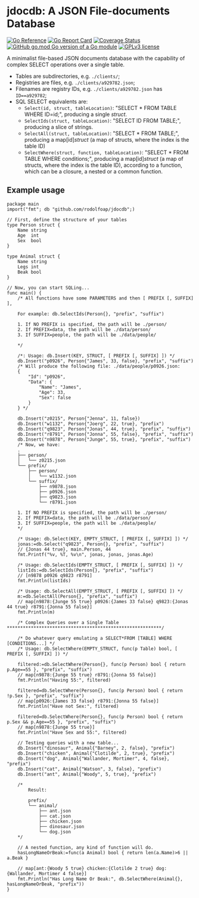 # jdocdb: A JSON File-documents Database
[![Go Reference](https://pkg.go.dev/badge/github.com/rodolfoap/jdocdb.svg)](https://pkg.go.dev/github.com/rodolfoap/jdocdb)
[![Go Report Card](https://goreportcard.com/badge/github.com/rodolfoap/jdocdb)](https://goreportcard.com/report/github.com/rodolfoap/jdocdb)
[![Coverage Status](https://coveralls.io/repos/github/rodolfoap/jdocdb/badge.svg?branch=main)](https://coveralls.io/github/rodolfoap/jdocdb?branch=main)
[![GitHub go.mod Go version of a Go module](https://img.shields.io/github/go-mod/go-version/gomods/athens.svg)](https://github.com/gomods/athens)
[![GPLv3 license](https://img.shields.io/badge/License-GPLv3-blue.svg)](http://perso.crans.org/besson/LICENSE.html)

A minimalist file-based JSON documents database with the capability of complex SELECT operations over a single table.

* Tables are subdirectories, e.g. `./clients/`;
* Registries are files, e.g. `./clients/a929782.json`;
* Filenames are registry IDs, e.g. `./clients/a929782.json` has `ID==a929782`;
* SQL SELECT equivalents are:
	* `Select(id, struct, tableLocation)`: "SELECT * FROM TABLE WHERE ID=id;", producing a single _struct_.
	* `SelectIds(struct, tableLocation)`: "SELECT ID FROM TABLE;", producing a slice of strings.
	* `SelectAll(struct, tableLocation)`: "SELECT * FROM TABLE;", producing a map[id]_struct_ (a map of structs, where the index is the table ID)
	* `SelectWhere(struct, function, tableLocation)`: "SELECT * FROM TABLE WHERE conditions;", producing a map[id]_struct_ (a map of structs, where the index is the table ID), according to a function, which can be a closure, a nested or a common function.

## Example usage

```
package main
import("fmt"; db "github.com/rodolfoap/jdocdb";)

// First, define the structure of your tables
type Person struct {
	Name string
	Age  int
	Sex  bool
}

type Animal struct {
	Name string
	Legs int
	Beak bool
}

// Now, you can start SQLing...
func main() {
	/* All functions have some PARAMETERS and then [ PREFIX [, SUFFIX] ],

	For example: db.SelectIds(Person{}, "prefix", "suffix")

	1. If NO PREFIX is specified, the path will be ./person/
	2. If PREFIX=data, the path will be ./data/person/
	3. If SUFFIX=people, the path will be ./data/people/

	*/

	/*: Usage: db.Insert(KEY, STRUCT, [ PREFIX [, SUFFIX] ]) */
	db.Insert("p0926", Person{"James", 33, false}, "prefix", "suffix")
	/* Will produce the following file: ./data/people/p0926.json:
	{
		"Id": "p0926",
		"Data": {
			"Name": "James",
			"Age": 33,
			"Sex": false
		}
	} */

	db.Insert("z0215", Person{"Jenna", 11, false})
	db.Insert("w1132", Person{"Joerg", 22, true}, "prefix")
	db.Insert("q9823", Person{"Jonas", 44, true}, "prefix", "suffix")
	db.Insert("r8791", Person{"Jonna", 55, false}, "prefix", "suffix")
	db.Insert("n9878", Person{"Junge", 55, true}, "prefix", "suffix")
	/* Now, we have:
	.
	├── person/
	│   └── z0215.json
	└── prefix/
	    ├── person/
	    │   └── w1132.json
	    └── suffix/
	        ├── n9878.json
	        ├── p0926.json
	        ├── q9823.json
	        └── r8791.json

	1. If NO PREFIX is specified, the path will be ./person/
	2. If PREFIX=data, the path will be ./data/person/
	3. If SUFFIX=people, the path will be ./data/people/
	*/

	/* Usage: db.Select(KEY, EMPTY_STRUCT, [ PREFIX [, SUFFIX] ]) */
	jonas:=db.Select("q9823", Person{}, "prefix", "suffix")
	// {Jonas 44 true}, main.Person, 44
	fmt.Printf("%v, %T, %v\n", jonas, jonas, jonas.Age)

	/* Usage: db.SelectIds(EMPTY_STRUCT, [ PREFIX [, SUFFIX] ]) */
	listIds:=db.SelectIds(Person{}, "prefix", "suffix")
	// [n9878 p0926 q9823 r8791]
	fmt.Println(listIds)

	/* Usage: db.SelectAll(EMPTY_STRUCT, [ PREFIX [, SUFFIX] ]) */
	m:=db.SelectAll(Person{}, "prefix", "suffix")
	// map[n9878:{Junge 55 true} p0926:{James 33 false} q9823:{Jonas 44 true} r8791:{Jonna 55 false}]
	fmt.Println(m)

	/* Complex Queries over a Single Table **********************************************************/

	/* Do whatever query emulating a SELECT*FROM [TABLE] WHERE [CONDITIONS...] */
	/* Usage: db.SelectWhere(EMPTY_STRUCT, func(p Table) bool, [ PREFIX [, SUFFIX] ]) */

	filtered:=db.SelectWhere(Person{}, func(p Person) bool { return p.Age==55 }, "prefix", "suffix")
	// map[n9878:{Junge 55 true} r8791:{Jonna 55 false}]
	fmt.Println("Having 55:", filtered)

	filtered=db.SelectWhere(Person{}, func(p Person) bool { return !p.Sex }, "prefix", "suffix")
	// map[p0926:{James 33 false} r8791:{Jonna 55 false}]
	fmt.Println("Have not Sex:", filtered)

	filtered=db.SelectWhere(Person{}, func(p Person) bool { return p.Sex && p.Age==55 }, "prefix", "suffix")
	// map[n9878:{Junge 55 true}]
	fmt.Println("Have Sex and 55:", filtered)

	// Testing queries with a new table...
	db.Insert("dinosaur", Animal{"Barney", 2, false}, "prefix")
	db.Insert("chicken", Animal{"Clotilde", 2, true}, "prefix")
	db.Insert("dog", Animal{"Wallander, Mortimer", 4, false}, "prefix")
	db.Insert("cat", Animal{"Watson", 3, false}, "prefix")
	db.Insert("ant", Animal{"Woody", 5, true}, "prefix")

	/*
		Result:

		prefix/
		└── animal/
		    ├── ant.json
		    ├── cat.json
		    ├── chicken.json
		    ├── dinosaur.json
		    └── dog.json
	*/

	// A nested function, any kind of function will do.
	hasLongNameOrBeak:=func(a Animal) bool { return len(a.Name)>6 || a.Beak }

	// map[ant:{Woody 5 true} chicken:{Clotilde 2 true} dog:{Wallander, Mortimer 4 false}]
	fmt.Println("Has Long Name Or Beak:", db.SelectWhere(Animal{}, hasLongNameOrBeak, "prefix"))
}
```
